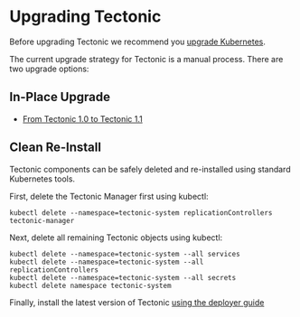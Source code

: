 # Upgrading Tectonic

Before upgrading Tectonic we recommend you [upgrade Kubernetes](https://github.com/coreos/coreos-kubernetes/blob/master/Documentation/kubernetes-upgrade.md).

The current upgrade strategy for Tectonic is a manual process.
There are two upgrade options:

## In-Place Upgrade

- [From Tectonic 1.0 to Tectonic 1.1](upgrade_1-1.md)


## Clean Re-Install

Tectonic components can be safely deleted and re-installed using standard Kubernetes tools.

First, delete the Tectonic Manager first using kubectl:

```
kubectl delete --namespace=tectonic-system replicationControllers tectonic-manager
```

Next, delete all remaining Tectonic objects using kubectl:

```
kubectl delete --namespace=tectonic-system --all services
kubectl delete --namespace=tectonic-system --all replicationControllers
kubectl delete --namespace=tectonic-system --all secrets
kubectl delete namespace tectonic-system
```

Finally, install the latest version of Tectonic [using the deployer guide][deployer-guide]

[deployer-guide]: https://tectonic.com/docs/latest/deployer/
